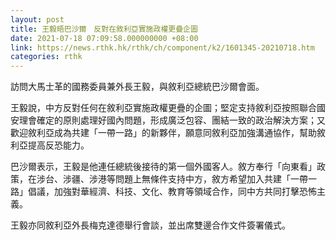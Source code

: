 ```yaml
---
layout: post
title: 王毅晤巴沙爾　反對在敘利亞實施政權更疊企圖
date: 2021-07-18 07:09:58.000000000 +08:00
link: https://news.rthk.hk/rthk/ch/component/k2/1601345-20210718.htm
categories: rthk
---
```


訪問大馬士革的國務委員兼外長王毅，與敘利亞總統巴沙爾會面。

王毅說，中方反對任何在敘利亞實施政權更疊的企圖；堅定支持敘利亞按照聯合國安理會確定的原則處理好國內問題，形成廣泛包容、團結一致的政治解決方案；又歡迎敘利亞成為共建「一帶一路」的新夥伴，願意同敘利亞加強溝通協作，幫助敘利亞提高反恐能力。

巴沙爾表示，王毅是他連任總統後接待的第一個外國客人。敘方奉行「向東看」政策，在涉台、涉疆、涉港等問題上無條件支持中方，敘方希望加入共建「一帶一路」倡議，加強對華經濟、科技、文化、教育等領域合作，同中方共同打擊恐怖主義。

王毅亦同敘利亞外長梅克達德舉行會談，並出席雙邊合作文件簽署儀式。
